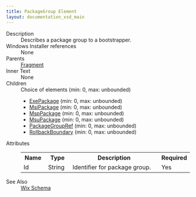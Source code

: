 ```yaml
---
title: PackageGroup Element
layout: documentation_xsd_main
---
```

<dl>
  <dt>Description</dt>
  <dd>Describes a package group to a bootstrapper.</dd>
  <dt>Windows Installer references</dt>
  <dd>None</dd>
  <dt>Parents</dt>
  <dd>
    <a href="../wix/fragment">Fragment</a>
  </dd>
  <dt>Inner Text</dt>
  <dd>None</dd>
  <dt>Children</dt>
  <dd>Choice of elements (min: 0, max: unbounded)<ul><li><a href="../wix/exepackage">ExePackage</a> (min: 0, max: unbounded)</li><li><a href="../wix/msipackage">MsiPackage</a> (min: 0, max: unbounded)</li><li><a href="../wix/msppackage">MspPackage</a> (min: 0, max: unbounded)</li><li><a href="../wix/msupackage">MsuPackage</a> (min: 0, max: unbounded)</li><li><a href="../wix/packagegroupref">PackageGroupRef</a> (min: 0, max: unbounded)</li><li><a href="../wix/rollbackboundary">RollbackBoundary</a> (min: 0, max: unbounded)</li></ul></dd>
  <dt>Attributes</dt>
  <dd>
    <table cellspacing="0" cellpadding="0" class="schema">
      <tr>
        <th width="15%">Name</th>
        <th width="15%">Type</th>
        <th width="65%">Description</th>
        <th width="15%">Required</th>
      </tr>
      <tr>
        <td>Id</td>
        <td>String</td>
        <td>Identifier for package group.</td>
        <td>Yes</td>
      </tr>
    </table>
  </dd>
  <dt>See Also</dt>
  <dd>
    <a href="../wix">Wix Schema</a>
  </dd>
</dl>
